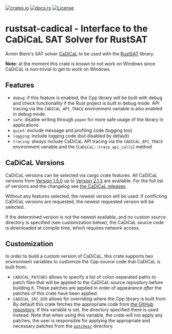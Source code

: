 [![crates.io](https://img.shields.io/crates/v/rustsat-cadical)](https://crates.io/crates/rustsat-cadical)
[![docs.rs](https://img.shields.io/docsrs/rustsat-cadical)](https://docs.rs/rustsat-cadical)
[![License](https://img.shields.io/crates/l/rustsat-cadical)](../LICENSE)

<!-- cargo-rdme start -->

# rustsat-cadical - Interface to the CaDiCaL SAT Solver for RustSAT

Armin Biere's SAT solver [CaDiCaL](https://github.com/arminbiere/cadical) to be used with the [RustSAT](https://github.com/chrjabs/rustsat) library.

**Note**: at the moment this crate is known to not work on Windows since CaDiCaL is non-trivial to get to work on Windows.

## Features

- `debug`: if this feature is enabled, the Cpp library will be built with debug and check
    functionality if the Rust project is built in debug mode. API tracing via the
    `CADICAL_API_TRACE` environment variable is also enabled in debug mode.
- `safe`: disable writing through `popen` for more safe usage of the library in applications
- `quiet`: exclude message and profiling code (logging too)
- `logging`: include logging code (but disabled by default)
- `tracing`: always include CaDiCaL API tracing via the `CADICAL_API_TRACE` environment
    variable and the [`CaDiCaL::trace_api_calls`] method

## CaDiCaL Versions

CaDiCaL versions can be selected via cargo crate features.
All CaDiCaL versions from
[Version 1.5.0](https://github.com/arminbiere/cadical/releases/tag/rel-1.5.0)
up to
[Version 2.1.3](https://github.com/arminbiere/cadical/releases/tag/rel-2.1.3)
are available. For the full list of versions and the changelog see
[the CaDiCaL releases](https://github.com/arminbiere/cadical/releases).

Without any features selected, the newest version will be used.
If conflicting CaDiCaL versions are requested, the newest requested version will be selected.

If the determined version is _not_ the newest available, and no custom source directory is
specified (see customization below), the CaDiCaL source code is downloaded at compile time,
which requires network access.

## Customization

In order to build a custom version of CaDiCaL, this crate supports two environment variables to
customize the Cpp source code that CaDiCaL is built from.

- `CADICAL_PATCHES` allows to specify a list of colon-separated paths to patch files that will
    be applied to the CaDiCaL source repository before building it. These patches are applied
    in order of appearance _after_ the patches of this crate have been applied.
- `CADICAL_SRC_DIR` allows for overriding where the Cpp library is built from. By default this
    crate fetches the appropriate code from [the GitHub
    repository](https://github.com/arminbiere/cadical). If this variable is set, the directory specified
    there is used instead. Note that when using this variable, the crate will not apply any
    patches, the user is responsible for applying the appropriate and necessary patches from the
    [`patches/`](https://github.com/chrjabs/rustsat/tree/main/cadical/patches) directory.

<!-- cargo-rdme end -->
